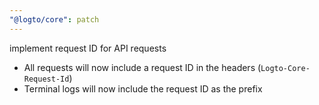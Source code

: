 ```yaml
---
"@logto/core": patch
---
```


implement request ID for API requests

- All requests will now include a request ID in the headers (`Logto-Core-Request-Id`)
- Terminal logs will now include the request ID as the prefix

